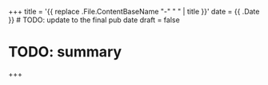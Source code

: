 +++
title = '{{ replace .File.ContentBaseName "-" " " | title }}'
date = {{ .Date }} # TODO: update to the final pub date
draft = false
# TODO: summary
+++

<!-- TODO: prerequisites for reading? -->



<!-- TODO: ## Related reading -->

<!-- TODO: ## Discuss -->

<!-- TODO: spell check everything -->
<!-- TODO: double-check that all code examples work -->
